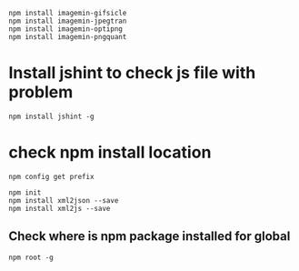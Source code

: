 ```npm
npm install imagemin-gifsicle
npm install imagemin-jpegtran
npm install imagemin-optipng
npm install imagemin-pngquant
```

# Install jshint to check js file with problem

```npm
npm install jshint -g
```

# check npm install location

```npm
npm config get prefix

npm init
npm install xml2json --save
npm install xml2js --save
```

## Check where is npm package installed for global

```npm
npm root -g
```
